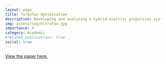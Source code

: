 ```yaml
---
layout: page
title: Turbofan Optimisation
description: Developing and analysing a hybrid-electric propulsion system for a commercial aircraft
img: assets/img/Ultrafan.jpg
importance: 4
category: Academic
#related_publications: true
social: true 
---
```


<a href="{{ 'assets/pdf/AERO3261_Group20_Assignment_2.pdf' | relative_url }}" target="_blank" rel="noopener noreferrer">
  <i class="fas fa-file-pdf"></i> View the paper here.
</a>